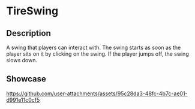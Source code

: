 # TireSwing

## Description
A swing that players can interact with. The swing starts as soon as the player sits on it by clicking on the swing. If the player jumps off, the swing slows down.

## Showcase
https://github.com/user-attachments/assets/95c28da3-48fc-4b7c-ae01-d991e11c0cf5

